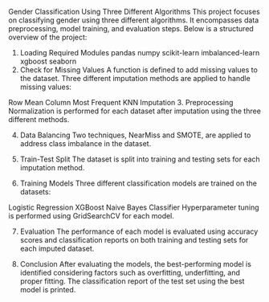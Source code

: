 Gender Classification Using Three Different Algorithms
This project focuses on classifying gender using three different algorithms. It encompasses data preprocessing, model training, and evaluation steps. Below is a structured overview of the project:

1. Loading Required Modules
pandas
numpy
scikit-learn
imbalanced-learn
xgboost
seaborn
2. Check for Missing Values
A function is defined to add missing values to the dataset. Three different imputation methods are applied to handle missing values:

Row Mean
Column Most Frequent
KNN Imputation
3. Preprocessing
Normalization is performed for each dataset after imputation using the three different methods.

4. Data Balancing
Two techniques, NearMiss and SMOTE, are applied to address class imbalance in the dataset.

5. Train-Test Split
The dataset is split into training and testing sets for each imputation method.

6. Training Models
Three different classification models are trained on the datasets:

Logistic Regression
XGBoost
Naive Bayes Classifier
Hyperparameter tuning is performed using GridSearchCV for each model.

7. Evaluation
The performance of each model is evaluated using accuracy scores and classification reports on both training and testing sets for each imputed dataset.

8. Conclusion
After evaluating the models, the best-performing model is identified considering factors such as overfitting, underfitting, and proper fitting. The classification report of the test set using the best model is printed.
